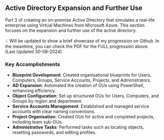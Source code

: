 <h2> Active Directory Expansion and Further Use </h2>
Part 3 of creating an on-premise Active Directory that simulates a real-life enterprise using Virtual Machines from Microsoft Azure. This section focuses on the expansion and further use of the active directory.
</br>
</br>
💡 Will be updated to show a brief showcase of my progression on Github. In the meantime, you can check the PDF for the FULL progression above. (Last Updated 30-08-2024)

<h3>Key Accomplishments</h3>

- **Blueprint Development**: Created organisational blueprints for Users, Computers, Groups, Service Accounts, Projects, and Administrators.
- **AD Expansion**: Automated the creation of OUs using PowerShell, enhancing efficiency.
- **Object Configuration**: Set up structured OUs for Users, Computers, and Groups by region and department.
- **Service Accounts Management**: Established and managed service accounts with clear naming conventions.
- **Project Organisation**: Created OUs for active and completed projects, including team sub-OUs.
- **Administrative Tasks**: Performed tasks such as locating objects, resetting passwords, and editing profiles.
